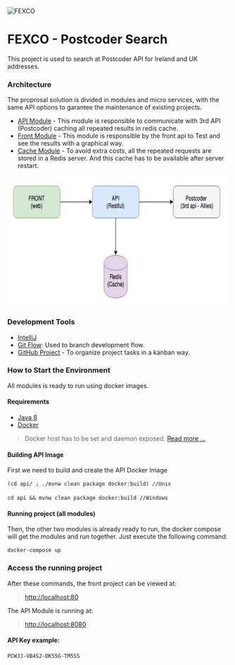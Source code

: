 <img src="https://s3videos.travelmole.tv/mailtmtvupload/Quarter4_2013/Roger_mechri_v1.jpg" height="100" alt="FEXCO">

# FEXCO - Postcoder Search

This project is used to search at Postcoder API for Ireland and UK addresses.

### Architecture

The proprosal solution is divided in modules and micro services, with the same API options to garantee the maintenance of existing projects.

 - [API Module](api/README.md) - This module is responsible to communicate with 3rd API (Postcoder) caching all repeated results in redis cache.
 - [Front Module](front/README.md)  - This module is responsible by the front api to Test and see the results with a graphical way.
 - [Cache Module](redis/README.md)  - To avoid extra costs, all the repeated requests are stored in a Redis server. And this cache has to be available after server restart.

<img align="center" src="readme-files/main-flow.png" height="300" alt="Architecture-img">


### Development Tools

- [IntelliJ](https://www.jetbrains.com/idea/)
- [Git Flow](https://danielkummer.github.io/git-flow-cheatsheet/index.html): Used to branch development flow.
- [GitHub Project](https://github.com/tuliocastro/postcode-fexco/projects) - To organize project tasks in a kanban way.

### How to Start the Environment
All modules is ready to run using docker images.

#### Requirements
- [Java 8](http://www.oracle.com/technetwork/java/javase/downloads/index.html)
- [Docker](https://docs.docker.com/engine/installation/)

> Docker host has to be set and daemon exposed. [Read more ...](https://docs.docker.com/engine/reference/commandline/dockerd/#bind-docker-to-another-hostport-or-a-unix-socket)


#### Building API Image

First we need to build and create the API Docker Image

    (cd api/ ; ./mvnw clean package docker:build) //Unix
    
    cd api && mvnw clean package docker:build //Windows
    
    
#### Running project (all modules)
Then, the other two modules is already ready to run, the docker compose will get the modules and run together. Just execute the following command:

    docker-compose up


### Access the running project

After these commands, the front project can be viewed at:

> [http://localhost:80](http://localhost:80)

The API Module is running at:

> [http://localhost:8080](http://localhost:8080)
   
 #### API Key example:
 
    PCWJJ-VB4S2-DK55G-TM5SS
